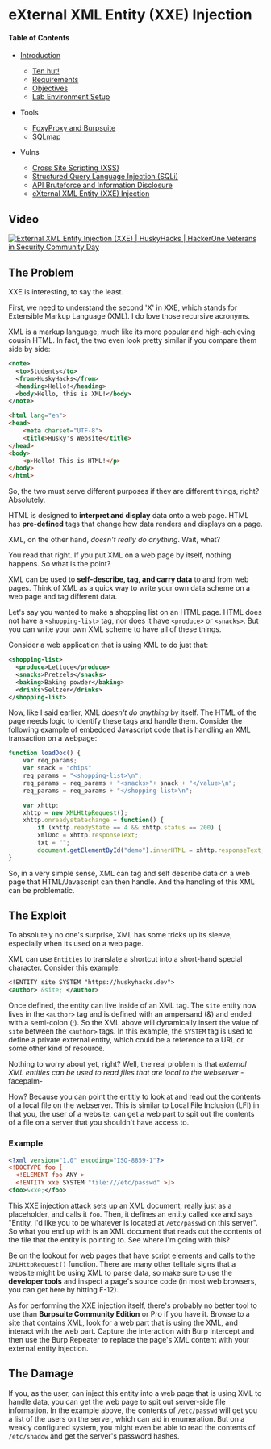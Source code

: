 # eXternal XML Entity (XXE) Injection
#### Table of Contents  
- [Introduction](../index.md) 
  - [Ten hut!](../index.md#ten-hut)
  - [Requirements](../index.md#requirements) 
  - [Objectives](../index.md#objectives)  
  - [Lab Environment Setup](../index.md#lab-environment-setup)
- Tools
  - [FoxyProxy and Burpsuite](/tools/burpsuite)
  - [SQLmap](/tools/sqlmap)
- Vulns
  - [Cross Site Scripting (XSS)](/vulns/xss)
  - [Structured Query Language Injection (SQLi)](/vulns/sqli)
  - [API Bruteforce and Information Disclosure](/vulns/api)
  - [eXternal XML Entity (XXE) Injection](/vulns/xxe)
  
  <!-- toc -->
  
## Video
[![External XML Entity Injection (XXE) | HuskyHacks | HackerOne Veterans in Security Community Day](http://img.youtube.com/vi/M68lwcC18kU/0.jpg)](http://www.youtube.com/watch?v=M68lwcC18kU "External XML Entity Injection (XXE) | HuskyHacks | HackerOne Veterans in Security Community Day")

## The Problem
XXE is interesting, to say the least.

First, we need to understand the second 'X' in XXE, which stands for Extensible Markup Language (XML). I do love those recursive acronyms.

XML is a markup language, much like its more popular and high-achieving cousin HTML. In fact, the two even look pretty similar if you compare them side by side:

````xml
<note>
  <to>Students</to>
  <from>HuskyHacks</from>
  <heading>Hello!</heading>
  <body>Hello, this is XML!</body>
</note>
````
````html
<html lang="en">
<head>
    <meta charset="UTF-8">
    <title>Husky's Website</title>
</head>
<body>
    <p>Hello! This is HTML!</p>
</body>
</html>
````
So, the two must serve different purposes if they are different things, right? Absolutely.

HTML is designed to **interpret and display** data onto a web page. HTML has **pre-defined** tags that change how data renders and displays on a page.

XML, on the other hand, _doesn't really do anything_. Wait, what?

You read that right. If you put XML on a web page by itself, nothing happens. So what is the point?

XML can be used to **self-describe, tag, and carry data** to and from web pages. Think of XML as a quick way to write your own data scheme on a web page and tag different data.

Let's say you wanted to make a shopping list on an HTML page. HTML does not have a `<shopping-list>` tag, nor does it have  `<produce>` or `<snacks>`. But you can write your own XML scheme to have all of these things.

Consider a web application that is using XML to do just that:
````xml
<shopping-list>
  <produce>Lettuce</produce>
  <snacks>Pretzels</snacks>
  <baking>Baking powder</baking>
  <drinks>Seltzer</drinks>
</shopping-list>
````
Now, like I said earlier, XML _doesn't do anything_ by itself. The HTML of the page needs logic to identify these tags and handle them. Consider the following example of embedded Javascript code that is handling an XML transaction on a webpage:
````javascript
function loadDoc() {
    var req_params;
    var snack = "chips"
    req_params = "<shopping-list>\n";
    req_params = req_params + "<snacks>"+ snack + "</value>\n";
    req_params = req_params + "</shopping-list>\n";

    var xhttp;
    xhttp = new XMLHttpRequest();
    xhttp.onreadystatechange = function() {
        if (xhttp.readyState == 4 && xhttp.status == 200) {
        xmlDoc = xhttp.responseText;
        txt = "";
        document.getElementById("demo").innerHTML = xhttp.responseText;
}
````
So, in a very simple sense, XML can tag and self describe data on a web page that HTML/Javascript can then handle. And the handling of this XML can be problematic.

## The Exploit
To absolutely no one's surprise, XML has some tricks up its sleeve, especially when its used on a web page.

XML can use `Entities` to translate a shortcut into a short-hand special character. Consider this example:

````xml
<!ENTITY site SYSTEM "https://huskyhacks.dev">
<author> &site; </author>
````
Once defined, the entity can live inside of an XML tag. The `site` entity now lives in the `<author>` tag and is defined with an ampersand (&) and ended with a semi-colon (;). So the XML above will dynamically insert the value of `site` between the `<author>` tags. In this example, the `SYSTEM` tag is used to define a private external entity, which could be a reference to a URL or some other kind of resource.

Nothing to worry about yet, right? Well, the real problem is that _external XML entities can be used to read files that are local to the webserver_ -facepalm-

How? Because you can point the entitiy to look at and read out the contents of a local file on the webserver. This is similar to Local File Inclusion (LFI) in that you, the user of a website, can get a web part to spit out the contents of a file on a server that you shouldn't have access to.

### Example
````xml
<?xml version="1.0" encoding="ISO-8859-1"?>
<!DOCTYPE foo [
  <!ELEMENT foo ANY >
  <!ENTITY xxe SYSTEM "file:///etc/passwd" >]>
<foo>&xxe;</foo>
````
This XXE injection attack sets up an XML document, really just as a placeholder, and calls it `foo`. Then, it defines an entity called `xxe` and says "Entity, I'd like you to be whatever is located at `/etc/passwd` on this server". So what you end up with is an XML document that reads out the contents of the file that the entity is pointing to. See where I'm going with this?

Be on the lookout for web pages that have script elements and calls to the `XMLHttpRequest()` function. There are many other telltale signs that a website might be using XML to parse data, so make sure to use the **developer tools** and inspect a page's source code (in most web browsers, you can get here by hitting F-12).

As for performing the XXE injection itself, there's probably no better tool to use than **Burpsuite Community Edition** or Pro if you have it. Browse to a site that contains XML, look for a web part that is using the XML, and interact with the web part. Capture the interaction with Burp Intercept and then use the Burp Repeater to replace the page's XML content with your external entity injection.

## The Damage

If you, as the user, can inject this entity into a web page that is using XML to handle data, you can get the web page to spit out server-side file information. In the example above, the contents of `/etc/passwd` will get you a list of the users on the server, which can aid in enumeration. But on a weakly configured system, you might even be able to read the contents of `/etc/shadow` and get the server's password hashes.